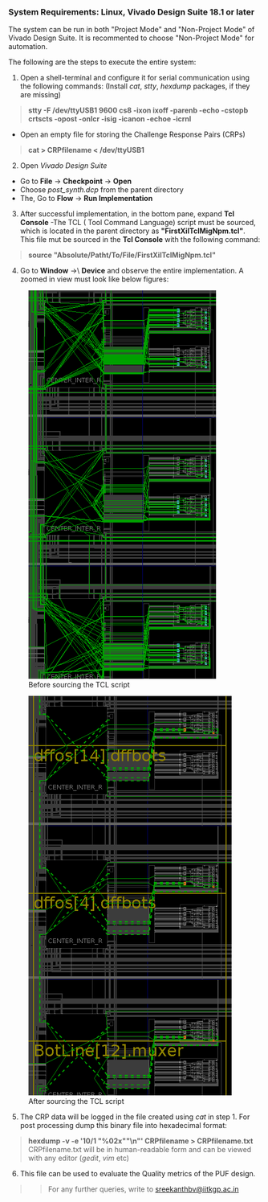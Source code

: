### System Requirements: Linux, Vivado Design Suite 18.1 or later
The system can be run in both "Project Mode" and "Non-Project Mode" of Vivado Design Suite. It is recommented to choose "Non-Project Mode" for automation.

The following are the steps to execute the entire system:
1. Open a shell-terminal and configure it for serial communication using the following commands:     (Install *cat*, *stty*, *hexdump* packages, if they are missing)
  > **stty -F /dev/ttyUSB1 9600 cs8 -ixon ixoff -parenb -echo -cstopb crtscts -opost -onlcr -isig -icanon -echoe -icrnl**
  - Open an empty file for storing the Challenge Response Pairs (CRPs)
  > **cat > CRPfilename < /dev/ttyUSB1**
    
2. Open *Vivado Design Suite*
- Go to **File** \-\> **Checkpoint** \-\> **Open**
- Choose *post_synth.dcp* from the parent directory
- The, Go to **Flow** \-\> **Run Implementation**
  
3. After successful implementation, in the bottom pane, expand **Tcl Console**
-The TCL ( Tool Command Language) script must be sourced, which is located in the parent directory as **"FirstXilTclMigNpm.tcl"**.
This file mut be sourced in the **Tcl Console** with the following command:
  >**source "Absolute/Patht/To/File/FirstXilTclMigNpm.tcl"**

4. Go to **Window** -\>\ **Device** and observe the entire implementation. A zoomed in view must look like below figures:
<figure>
    <img src="BeforeRouting.png">
    <figcaption>Before sourcing the TCL script</figcaption>
</figure>

<figure>
    <img src="AfterRouting.png">
    <figcaption>After sourcing the TCL script</figcaption>
</figure>

5. The CRP data will be logged in the file created using *cat* in step 1. For post processing dump this binary file into hexadecimal format:
  > **hexdump -v -e '10/1 "%02x""\n"' CRPfilename > CRPfilename.txt**
   CRPfilename.txt will be in human-readable form and can be viewed with any editor (*gedit*, *vim* etc)

6. This file can be used to evaluate the Quality metrics of the PUF design.

>>For any further queries, write to <sreekanthbv@iitkgp.ac.in>
